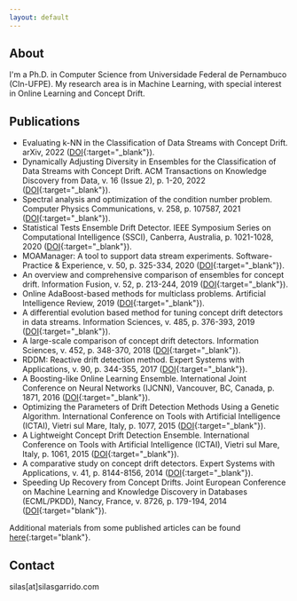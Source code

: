 ```yaml
---
layout: default
---
```


## About

I'm a Ph.D. in Computer Science from Universidade Federal de Pernambuco (CIn-UFPE). My research area is in Machine Learning, with special interest in Online Learning and Concept Drift.

## Publications

-  Evaluating k-NN in the Classification of Data Streams with Concept Drift. arXiv, 2022 ([DOI](https://doi.org/10.48550/arXiv.2210.03119){:target="_blank"}).
-  Dynamically Adjusting Diversity in Ensembles for the Classification of Data Streams with Concept Drift. ACM Transactions on Knowledge Discovery from Data, v. 16 (Issue 2), p. 1-20, 2022 ([DOI](https://doi.org/10.1145/3466616){:target="_blank"}).
-  Spectral analysis and optimization of the condition number problem. Computer Physics Communications, v. 258, p. 107587, 2021 ([DOI](https://dx.doi.org/10.1016/j.cpc.2020.107587){:target="_blank"}).
-  Statistical Tests Ensemble Drift Detector. IEEE Symposium Series on Computational Intelligence (SSCI), Canberra, Australia, p. 1021-1028, 2020 ([DOI](http://dx.doi.org/10.1109/SSCI47803.2020.9308267){:target="_blank"}).
-  MOAManager: A tool to support data stream experiments. Software-Practice & Experience, v. 50, p. 325-334, 2020 ([DOI](https://dx.doi.org/10.1002/spe.2795){:target="_blank"}).
-  An overview and comprehensive comparison of ensembles for concept drift. Information Fusion, v. 52, p. 213-244, 2019 ([DOI](https://doi.org/10.1016/j.inffus.2019.03.006){:target="_blank"}).
-  Online AdaBoost-based methods for multiclass problems. Artificial Intelligence Review, 2019 ([DOI](https://doi.org/10.1007/s10462-019-09696-6){:target="_blank"}).
-  A differential evolution based method for tuning concept drift detectors in data streams. Information Sciences, v. 485, p. 376-393, 2019 ([DOI](https://doi.org/10.1016/j.ins.2019.02.031){:target="_blank"}).
-  A large-scale comparison of concept drift detectors. Information Sciences, v. 452, p. 348-370, 2018 ([DOI](https://dx.doi.org/10.1016/j.ins.2018.04.014){:target="_blank"}).
-  RDDM: Reactive drift detection method. Expert Systems with Applications, v. 90, p. 344-355, 2017 ([DOI](https://dx.doi.org/10.1016/j.eswa.2017.08.023){:target="_blank"}).
-  A Boosting-like Online Learning Ensemble. International Joint Conference on Neural Networks (IJCNN), Vancouver, BC, Canada, p. 1871, 2016 ([DOI](https://dx.doi.org/10.1109/IJCNN.2016.7727427){:target="_blank"}).
-  Optimizing the Parameters of Drift Detection Methods Using a Genetic Algorithm. International Conference on Tools with Artificial Intelligence (ICTAI), Vietri sul Mare, Italy, p. 1077, 2015 ([DOI](https://dx.doi.org/10.1109/ICTAI.2015.153){:target="_blank"}).
-  A Lightweight Concept Drift Detection Ensemble. International Conference on Tools with Artificial Intelligence (ICTAI), Vietri sul Mare, Italy, p. 1061, 2015 ([DOI](https://dx.doi.org/10.1109/ICTAI.2015.151){:target="_blank"}).
-  A comparative study on concept drift detectors. Expert Systems with Applications, v. 41, p. 8144-8156, 2014 ([DOI](https://dx.doi.org/10.1016/j.eswa.2014.07.019){:target="_blank"}).
-  Speeding Up Recovery from Concept Drifts. Joint European Conference on Machine Learning and Knowledge Discovery in Databases (ECML/PKDD), Nancy, France, v. 8726, p. 179-194, 2014 ([DOI](https://dx.doi.org/10.1007/978-3-662-44845-8_12){:target="blank"}).

Additional materials from some published articles can be found [here](https://sites.google.com/site/moamethods/){:target="blank"}.

## Contact

silas[at]silasgarrido.com
